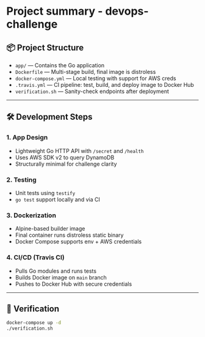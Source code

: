 # Project summary - devops-challenge

## 📦 Project Structure

- `app/` — Contains the Go application
- `Dockerfile` — Multi-stage build, final image is distroless
- `docker-compose.yml` — Local testing with support for AWS creds
- `.travis.yml` — CI pipeline: test, build, and deploy image to Docker Hub
- `verification.sh` — Sanity-check endpoints after deployment

---

## 🛠 Development Steps

### 1. App Design
- Lightweight Go HTTP API with `/secret` and `/health`
- Uses AWS SDK v2 to query DynamoDB
- Structurally minimal for challenge clarity

### 2. Testing
- Unit tests using `testify`
- `go test` support locally and via CI

### 3. Dockerization
- Alpine-based builder image
- Final container runs distroless static binary
- Docker Compose supports env + AWS credentials

### 4. CI/CD (Travis CI)
- Pulls Go modules and runs tests
- Builds Docker image on `main` branch
- Pushes to Docker Hub with secure credentials

---

## 🧪 Verification

```bash
docker-compose up -d
./verification.sh
```
